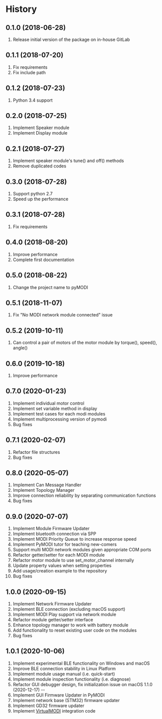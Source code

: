 History
==

0.1.0 (2018-06-28)
--
1. Release initial version of the package on in-house GitLab

0.1.1 (2018-07-20)
--
1. Fix requirements
2. Fix include path

0.1.2 (2018-07-23)
--
1. Python 3.4 support

0.2.0 (2018-07-25)
--
1. Implement Speaker module
2. Implement Display module

0.2.1 (2018-07-27)
--
1. Implement speaker module's tune() and off() methods
2. Remove duplicated codes

0.3.0 (2018-07-28)
--
1. Support python 2.7
2. Speed up the performance

0.3.1 (2018-07-28)
--
1. Fix requirements

0.4.0 (2018-08-20)
--
1. Improve performance
2. Complete first documentation

0.5.0 (2018-08-22)
--
1. Change the project name to pyMODI

0.5.1 (2018-11-07)
--
1. Fix "No MODI network module connected" issue

0.5.2 (2019-10-11)
--
1. Can control a pair of motors of the motor module by torque(), speed(),
   angle()

0.6.0 (2019-10-18)
--
1. Improve performance

0.7.0 (2020-01-23)
--
1. Implement individual motor control
2. Implement set variable method in display
3. Implement test cases for each modi modules
4. Implement multiprocessing version of pymodi
5. Bug fixes

0.7.1 (2020-02-07)
--
1. Refactor file structures
2. Bug fixes

0.8.0 (2020-05-07)
--
1. Implement Can Message Handler
2. Implement Topology Manager
3. Improve connection reliability by separating communication functions
4. Bug fixes

0.9.0 (2020-07-07)
--
1. Implement Module Firmware Updater
2. Implement bluetooth connection via SPP
3. Implement MODI Priority Queue to increase response speed
4. Implement PyMODI tutor for teaching new-comers
5. Support multi MODI network modules given appropriate COM ports
6. Refactor getter/setter for each MODI module
7. Refactor motor module to use set_motor_channel internally
8. Update property values when setting properties
9. Add usage/creation example to the repository
10. Bug fixes

1.0.0 (2020-09-15)
--
1. Implement Network Firmware Updater
2. Implement BLE connection (excluding macOS support)
3. Implement MODI Play support via network module
4. Refactor module getter/setter interface
5. Enhance topology manager to work with battery module
6. Add functionality to reset existing user code on the modules
7. Bug fixes

1.0.1 (2020-10-06)
--
1. Implement experimental BLE functionality on Windows and macOS
2. Improve BLE connection stability in Linux Platform
3. Implement module usage manual (i.e. quick-start)
4. Implement module inspection functionality (i.e. diagnose)
5.  Refactor GUI debugger design, fix initialization issue on macOS
1.1.0 (2020-12-17)
--
1. Implement GUI Firmware Updater in PyMODI
2. Implement network base (STM32) firmware updater
3. Implement GD32 firmware updater
4. Implement [VirtualMODI](https://github.com/luxrobo/virtual-modi) integration code

